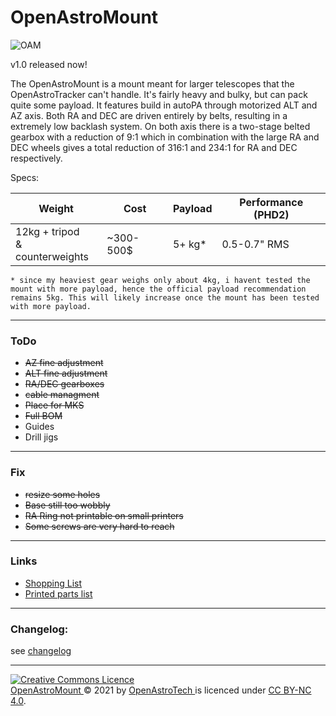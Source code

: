 # OpenAstroMount

![OAM](https://i.imgur.com/PH2Suil.jpeg)

v1.0 released now! 

The OpenAstroMount is a mount meant for larger telescopes that the OpenAstroTracker can't handle. It's fairly heavy and bulky, but can pack quite some payload. It features build in autoPA through motorized ALT and AZ axis. Both RA and DEC are driven entirely by belts, resulting in a extremely low backlash system. On both axis there is a two-stage belted gearbox with a reduction of 9:1 which in combination with the large RA and DEC wheels gives a total reduction of 316:1 and 234:1 for RA and DEC respectively. 

Specs:

| Weight                             | Cost      | Payload | Performance (PHD2) |
|------------------------------------|-----------|---------|-------------|
| 12kg + tripod <br>& counterweights | ~300-500$ | 5+ kg*   | 0.5-0.7" RMS    |

`* since my heaviest gear weighs only about 4kg, i havent tested the mount with more payload, hence the official payload recommendation remains 5kg. This will likely increase once the mount has been tested with more payload. ` 

---
### ToDo
- ~~AZ fine adjustment~~
- ~~ALT fine adjustment~~
- ~~RA/DEC gearboxes~~
- ~~cable managment~~
- ~~Place for MKS~~
- ~~Full BOM~~
- Guides
- Drill jigs

---
### Fix
- ~~resize some holes~~
- ~~Base still too wobbly~~
- ~~RA Ring not printable on small printers~~
- ~~Some screws are very hard to reach~~
---
### Links
- [Shopping List](https://docs.google.com/spreadsheets/d/11bVmNJqMsgxGibqhDkgMZYvdXtIfOjpVwsbMoQk8eRM/edit?usp=sharing)
- [Printed parts list](https://docs.google.com/spreadsheets/d/1Y-b5y6xR6_xKHy6ZGzY7_cjVsc-U0AEJJASNaPWRuvU/edit?usp=sharing)

---
### Changelog:

see [changelog](https://github.com/OpenAstroTech/OpenAstroMount/blob/master/changelog.md)

---

<a rel="license" href="http://creativecommons.org/licenses/by-nc/4.0/"><img alt="Creative Commons Licence" style="border-width:0" src="https://i.creativecommons.org/l/by-nc/4.0/88x31.png" /></a><br /> <a href="https://github.com/OpenAstroTech/OpenAstroMount"> OpenAstroMount </a> &copy; 2021 by <a href="https://github.com/OpenAstroTech">OpenAstroTech </a> is licenced under <a rel="license" href="http://creativecommons.org/licenses/by-nc/4.0/">CC BY-NC 4.0</a>.